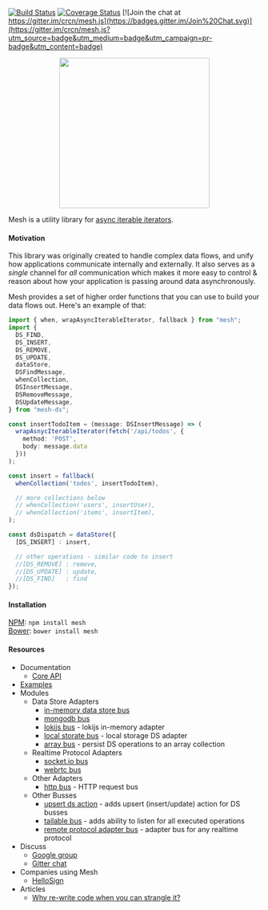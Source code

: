 [![Build Status](https://travis-ci.org/crcn/mesh.js.svg)](https://travis-ci.org/crcn/mesh.js) [![Coverage Status](https://coveralls.io/repos/crcn/mesh.js/badge.svg?branch=master&service=github)](https://coveralls.io/github/crcn/mesh.js?branch=master) [![Join the chat at https://gitter.im/crcn/mesh.js](https://badges.gitter.im/Join%20Chat.svg)](https://gitter.im/crcn/mesh.js?utm_source=badge&utm_medium=badge&utm_campaign=pr-badge&utm_content=badge)


<p align="center">
  <img width="300px" style="margin:0px auto" src="https://cloud.githubusercontent.com/assets/757408/11253633/a825c1c8-8df1-11e5-972d-e9256d9b2e13.png">
</p>

Mesh is a utility library for [async iterable iterators](https://github.com/tc39/proposal-async-iteration). 

#### Motivation

This library was originally created to handle complex data flows, and unify how applications communicate internally and externally. It also serves as a _single_ channel for _all_ communication which makes it more easy to control & reason about how your application is passing around data asynchronously. 

Mesh provides a set of higher order functions that you can use to build your data flows out. Here's an example of that:

```typescript
import { when, wrapAsyncIterableIterator, fallback } from "mesh";
import { 
  DS_FIND, 
  DS_INSERT, 
  DS_REMOVE, 
  DS_UPDATE, 
  dataStore, 
  DSFindMessage,
  whenCollection,
  DSInsertMessage,
  DSRemoveMessage,
  DSUpdateMessage,
} from "mesh-ds";

const insertTodoItem = (message: DSInsertMessage) => (
  wrapAsnycIterableIterator(fetch('/api/todos', {
    method: 'POST',
    body: message.data
  }))
);

const insert = fallback(
  whenCollection('todos', insertTodoItem),

  // more collections below
  // whenCollection('users', insertUser),
  // whenCollection('items', insertItem),
);

const dsDispatch = dataStore({
  [DS_INSERT] : insert,

  // other operations - similar code to insert
  //[DS_REMOVE] : remove,
  //[DS_UPDATE] : update,
  //[DS_FIND]   : find
});
```

<!-- TODO - rollback,  -->


#### Installation

[NPM](https://www.npmjs.com/): `npm install mesh` <br />
[Bower](http://bower.io/): `bower install mesh`

#### Resources

- Documentation
  - [Core API](https://github.com/crcn/mesh.js/tree/master/packages/mesh/docs/api.md)
- [Examples](./examples)
- Modules
    - Data Store Adapters
      - [in-memory data store bus](./packages/mesh-memory-ds-bus)
      - [mongodb bus](./packages/mesh-mongo-ds-bus)
      - [lokijs bus](./packages/mesh-loki-ds-bus) - lokijs in-memory adapter
      - [local storate bus](./packages/mesh-local-storage-ds-bus) - local storage DS adapter
      - [array bus](./packages/mesh-collection-bus) - persist DS operations to an array collection
    - Realtime Protocol Adapters
      - [socket.io bus](./packages/mesh-socket-io-bus)
      - [webrtc bus](./packages/mesh-webrtc-bus)
    - Other Adapters
      - [http bus](./packages/mesh-http-bus) - HTTP request bus
    - Other Busses
      - [upsert ds action](./packages/mesh-webrtc-bus) - adds upsert (insert/update) action for DS busses
      - [tailable bus](./packages/mesh-tailable-bus) - adds ability to listen for all executed operations
      - [remote protocol adapter bus](./packages/mesh-remote-bus) - adapter bus for any realtime protocol
- Discuss
  - [Google group](https://groups.google.com/forum/#!forum/meshjs)
  - [Gitter chat](https://gitter.im/crcn/mesh.js)
- Companies using Mesh
  - [HelloSign](https://www.hellosign.com/)
- Articles
  - [Why re-write code when you can strangle it?](http://blog.hellosign.com/why-rewrite-your-code-when-you-can-strangle-it/)

